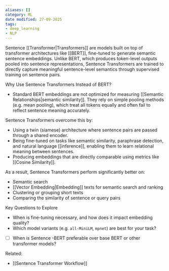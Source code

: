 ```yaml
---
aliases: []
category: ML
date modified: 27-09-2025
tags:
- deep_learning
- NLP
---
```

Sentence [[Transformer|Transformers]] are models built on top of transformer architectures like [[BERT]], fine-tuned to generate semantic sentence embeddings. Unlike BERT, which produces token-level outputs pooled into sentence representations, Sentence Transformers are trained to directly capture meaningful sentence-level semantics through supervised training on sentence pairs.

Why Use Sentence Transformers Instead of BERT?
- Standard BERT embeddings are not optimized for measuring [[Semantic Relationships|semantic similarity]]. They rely on simple pooling methods (e.g. mean pooling), which treat all tokens equally and often fail to reflect sentence meaning accurately.

Sentence Transformers overcome this by:
* Using a twin (siamese) architecture where sentence pairs are passed through a shared encoder.
* Being fine-tuned on tasks like semantic similarity, paraphrase detection, and natural language [[inference]], enabling them to learn relational meaning between sentences.
* Producing embeddings that are directly comparable using metrics like [[Cosine Similarity]].

As a result, Sentence Transformers perform significantly better on:
* Semantic search
* [[Vector Embedding|Embedding]] texts for semantic search and ranking
* Clustering or grouping short texts
* Comparing the similarity of sentence or query pairs

 Key Questions to Explore
* When is fine-tuning necessary, and how does it impact embedding quality?
* Which model variants (e.g. `all-MiniLM`, `mpnet`) are best for your task?
* [ ] When is Sentence -BERT preferable over base BERT or other transformer models?

Related:
- [[Sentence Transformer Workflow]]
